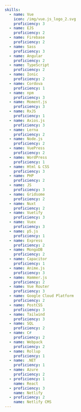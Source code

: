 ```yaml
---
skills:
  - name: Vue
    icon: /img/vue.js_logo_2.svg
    proficiency: 3
  - name: EJS
    proficiency: 2
  - name: Firebase
    proficiency: 2
  - name: Sass
    proficiency: 3
  - name: Angular
    proficiency: 2
  - name: TypeScript
    proficiency: 2
  - name: Ionic
    proficiency: 2
  - name: Cordova
    proficiency: 1
  - name: npm
    proficiency: 3
  - name: Moment.js
    proficiency: 3
  - name: RxJS
    proficiency: 1
  - name: Axios.js
    proficiency: 3
  - name: Lerna
    proficiency: 2
  - name: Node.js
    proficiency: 2
  - name: VuePress
    proficiency: 2
  - name: WordPress
    proficiency: 1
  - name: Html & CSS
    proficiency: 3
  - name: PHP
    proficiency: 2
  - name: JS
    proficiency: 3
  - name: Gridsome
    proficiency: 2
  - name: Nuxt
    proficiency: 2
  - name: Vuetify
    proficiency: 3
  - name: Vuex
    proficiency: 3
  - name: p5.js
    proficiency: 1
  - name: Express
    proficiency: 2
  - name: MongoDB
    proficiency: 2
  - name: Capacitor
    proficiency: 1
  - name: Anime.js
    proficiency: 3
  - name: Hammer.js
    proficiency: 2
  - name: Vue Router
    proficiency: 3
  - name: Google Cloud Platform
    proficiency: 2
  - name: PostCSS
    proficiency: 3
  - name: Tailwind
    proficiency: 3
  - name: SQL
    proficiency: 2
  - name: C#
    proficiency: 2
  - name: Webpack
    proficiency: 2
  - name: Rollup
    proficiency: 1
  - name: .NET
    proficiency: 1
  - name: Azure
    proficiency: 2
  - proficiency: 1
    name: React
  - proficiency: 3
    name: Netlify
  - proficiency: 2
    name: Netlify CMS
---
```

